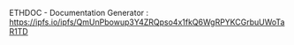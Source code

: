 ETHDOC - Documentation Generator : https://ipfs.io/ipfs/QmUnPbowup3Y4ZRQpso4x1fkQ6WgRPYKCGrbuUWoTaR1TD